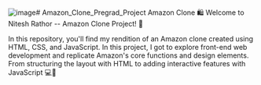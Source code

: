 ![image](https://github.com/NiteshRathor2002/Amazon_Clone_Pregrad_Project/assets/144836104/ceec52da-696e-401c-8598-65cfd79ec760)# Amazon_Clone_Pregrad_Project
Amazon Clone
🛍️ Welcome to Nitesh Rathor -- Amazon Clone Project! 🚀

In this repository, you'll find my rendition of an Amazon clone created using HTML, CSS, and JavaScript. In this project, I got to explore front-end web development and replicate Amazon's core functions and design elements. From structuring the layout with HTML to adding interactive features with JavaScript 💻🌟
